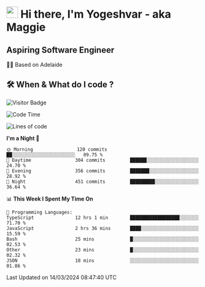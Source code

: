 <h1><img src="https://emojis.slackmojis.com/emojis/images/1531849430/4246/blob-sunglasses.gif?1531849430" width="30"/> Hi there, I'm Yogeshvar - aka Maggie</h1>

## Aspiring Software Engineer
🏂🏻  Based on Adelaide 

## 🛠 When & What do I code ?  

![Visitor Badge](https://visitor-badge.feriirawann.repl.co?username=yogeshvar&repo=yogeshvar&label=Visitors&style=plastic&color=%23457BFF&contentType=svg)

<!--START_SECTION:waka-->
![Code Time](http://img.shields.io/badge/Code%20Time-2%2C750%20hrs%2015%20mins-blue)

![Lines of code](https://img.shields.io/badge/From%20Hello%20World%20I%27ve%20Written-4.1%20million%20lines%20of%20code-blue)

**I'm a Night 🦉** 

```text
🌞 Morning                120 commits         ██░░░░░░░░░░░░░░░░░░░░░░░   09.75 % 
🌆 Daytime                304 commits         ██████░░░░░░░░░░░░░░░░░░░   24.70 % 
🌃 Evening                356 commits         ███████░░░░░░░░░░░░░░░░░░   28.92 % 
🌙 Night                  451 commits         █████████░░░░░░░░░░░░░░░░   36.64 % 
```


📊 **This Week I Spent My Time On** 

```text
💬 Programming Languages: 
TypeScript               12 hrs 1 min        ██████████████████░░░░░░░   71.70 % 
JavaScript               2 hrs 36 mins       ████░░░░░░░░░░░░░░░░░░░░░   15.59 % 
Bash                     25 mins             █░░░░░░░░░░░░░░░░░░░░░░░░   02.53 % 
Other                    23 mins             █░░░░░░░░░░░░░░░░░░░░░░░░   02.32 % 
JSON                     18 mins             ░░░░░░░░░░░░░░░░░░░░░░░░░   01.86 % 
```


 Last Updated on 14/03/2024 08:47:40 UTC
<!--END_SECTION:waka-->

